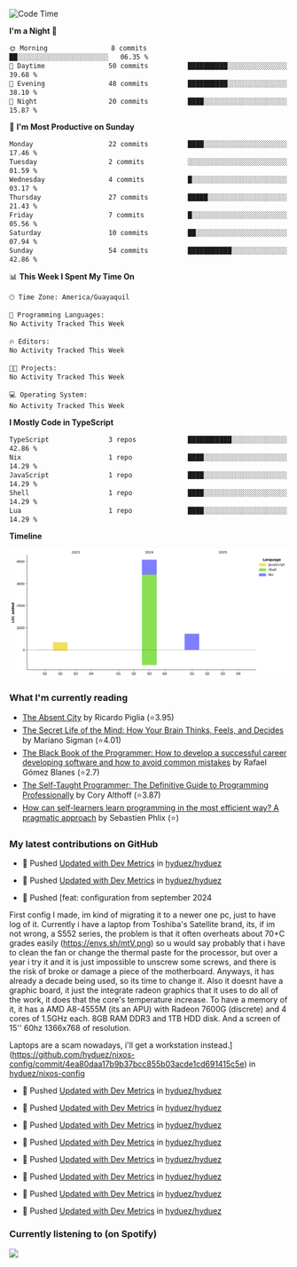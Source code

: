 <!--START_SECTION:waka-->
![Code Time](http://img.shields.io/badge/Code%20Time-237%20hrs%2043%20mins-blue)

**I'm a Night 🦉** 

```text
🌞 Morning                8 commits           ██░░░░░░░░░░░░░░░░░░░░░░░   06.35 % 
🌆 Daytime                50 commits          ██████████░░░░░░░░░░░░░░░   39.68 % 
🌃 Evening                48 commits          ██████████░░░░░░░░░░░░░░░   38.10 % 
🌙 Night                  20 commits          ████░░░░░░░░░░░░░░░░░░░░░   15.87 % 
```
📅 **I'm Most Productive on Sunday** 

```text
Monday                   22 commits          ████░░░░░░░░░░░░░░░░░░░░░   17.46 % 
Tuesday                  2 commits           ░░░░░░░░░░░░░░░░░░░░░░░░░   01.59 % 
Wednesday                4 commits           █░░░░░░░░░░░░░░░░░░░░░░░░   03.17 % 
Thursday                 27 commits          █████░░░░░░░░░░░░░░░░░░░░   21.43 % 
Friday                   7 commits           █░░░░░░░░░░░░░░░░░░░░░░░░   05.56 % 
Saturday                 10 commits          ██░░░░░░░░░░░░░░░░░░░░░░░   07.94 % 
Sunday                   54 commits          ███████████░░░░░░░░░░░░░░   42.86 % 
```


📊 **This Week I Spent My Time On** 

```text
🕑︎ Time Zone: America/Guayaquil

💬 Programming Languages: 
No Activity Tracked This Week

🔥 Editors: 
No Activity Tracked This Week

🐱‍💻 Projects: 
No Activity Tracked This Week

💻 Operating System: 
No Activity Tracked This Week
```

**I Mostly Code in TypeScript** 

```text
TypeScript               3 repos             ███████████░░░░░░░░░░░░░░   42.86 % 
Nix                      1 repo              ████░░░░░░░░░░░░░░░░░░░░░   14.29 % 
JavaScript               1 repo              ████░░░░░░░░░░░░░░░░░░░░░   14.29 % 
Shell                    1 repo              ████░░░░░░░░░░░░░░░░░░░░░   14.29 % 
Lua                      1 repo              ████░░░░░░░░░░░░░░░░░░░░░   14.29 % 
```



**Timeline**

![Lines of Code chart](https://raw.githubusercontent.com/hyduez/hyduez/master/assets/bar_graph.png)


<!--END_SECTION:waka-->

### What I'm currently reading
<!-- GOODREADS-LIST:START -->
- [The Absent City](https://www.goodreads.com/review/show/6830799490?utm_medium=api&utm_source=rss) by Ricardo Piglia (⭐️3.95)
- [The Secret Life of the Mind: How Your Brain Thinks, Feels, and Decides](https://www.goodreads.com/review/show/6830795622?utm_medium=api&utm_source=rss) by Mariano Sigman (⭐️4.01)
- [The Black Book of the Programmer: How to develop a successful career developing software and how to avoid common mistakes](https://www.goodreads.com/review/show/6830792107?utm_medium=api&utm_source=rss) by Rafael Gómez Blanes (⭐️2.7)
- [The Self-Taught Programmer: The Definitive Guide to Programming Professionally](https://www.goodreads.com/review/show/6830355685?utm_medium=api&utm_source=rss) by Cory  Althoff (⭐️3.87)
- [How can self-learners learn programming in the most efficient way? A pragmatic approach](https://www.goodreads.com/review/show/6830353251?utm_medium=api&utm_source=rss) by Sebastien Phlix (⭐️)
<!-- GOODREADS-LIST:END -->

### My latest contributions on GitHub
<!--START_SECTION:activity-->
- 🍤 Pushed [Updated with Dev Metrics](https://github.com/hyduez/hyduez/commit/260e632b8bb1d2175d3e342851fdbeb7a8277201) in [hyduez/hyduez](https://github.com/hyduez/hyduez)

- 🍤 Pushed [Updated with Dev Metrics](https://github.com/hyduez/hyduez/commit/17f8fe348d3bc12bdd33fdc21433b939567758f4) in [hyduez/hyduez](https://github.com/hyduez/hyduez)

- 🍤 Pushed [feat: configuration from september 2024

First config I made, im kind of migrating it to a newer one pc, just to have log of it. 
Currently i have a laptop from Toshiba's Satellite brand, its, if im not wrong, a S552 series, the problem is that it often overheats about 70+C grades easily (https://envs.sh/mtV.png) so u would say probably that i have to clean the fan or change the thermal paste for the processor, but over a year i try it and it is just impossible to unscrew some screws, and there is the risk of broke or damage a piece of the motherboard. Anyways, it has already a decade being used, so its time to change it. Also it doesnt have a graphic board, it just the integrate radeon graphics that it uses to do all of the work, it does that the core's temperature increase. To have a memory of it, it has a AMD A8-4555M (its an APU) with Radeon 7600G (discrete) and 4 cores of 1.5GHz each. 8GB RAM DDR3 and 1TB HDD disk. And a screen of 15'' 60hz 1366x768 of resolution.

Laptops are a scam nowadays, i'll get a workstation instead.](https://github.com/hyduez/nixos-config/commit/4ea80daa17b9b37bcc855b03acde1cd691415c5e) in [hyduez/nixos-config](https://github.com/hyduez/nixos-config)
- 🍤 Pushed [Updated with Dev Metrics](https://github.com/hyduez/hyduez/commit/715cdbdc7ac4f3d8a88549957feefe35e7548ce3) in [hyduez/hyduez](https://github.com/hyduez/hyduez)

- 🍤 Pushed [Updated with Dev Metrics](https://github.com/hyduez/hyduez/commit/3304fe348bd40b576cd5b503fc1553d2675edd2f) in [hyduez/hyduez](https://github.com/hyduez/hyduez)
- 🍤 Pushed [Updated with Dev Metrics](https://github.com/hyduez/hyduez/commit/715cdbdc7ac4f3d8a88549957feefe35e7548ce3) in [hyduez/hyduez](https://github.com/hyduez/hyduez)

- 🍤 Pushed [Updated with Dev Metrics](https://github.com/hyduez/hyduez/commit/3304fe348bd40b576cd5b503fc1553d2675edd2f) in [hyduez/hyduez](https://github.com/hyduez/hyduez)
- 🍤 Pushed [Updated with Dev Metrics](https://github.com/hyduez/hyduez/commit/5415fda424962d1a91e022eace00ce7c6dde35f6) in [hyduez/hyduez](https://github.com/hyduez/hyduez)
- 🍤 Pushed [Updated with Dev Metrics](https://github.com/hyduez/hyduez/commit/3304fe348bd40b576cd5b503fc1553d2675edd2f) in [hyduez/hyduez](https://github.com/hyduez/hyduez)
- 🍤 Pushed [Updated with Dev Metrics](https://github.com/hyduez/hyduez/commit/5415fda424962d1a91e022eace00ce7c6dde35f6) in [hyduez/hyduez](https://github.com/hyduez/hyduez)
- 🍤 Pushed [Updated with Dev Metrics](https://github.com/hyduez/hyduez/commit/399edae8aee887b03d43d0911196ffd01482afac) in [hyduez/hyduez](https://github.com/hyduez/hyduez)
<!--END_SECTION:activity-->

### Currently listening to (on Spotify)
<img src="https://spotify-hyduez.vercel.app/api/spotify" width="400em">
